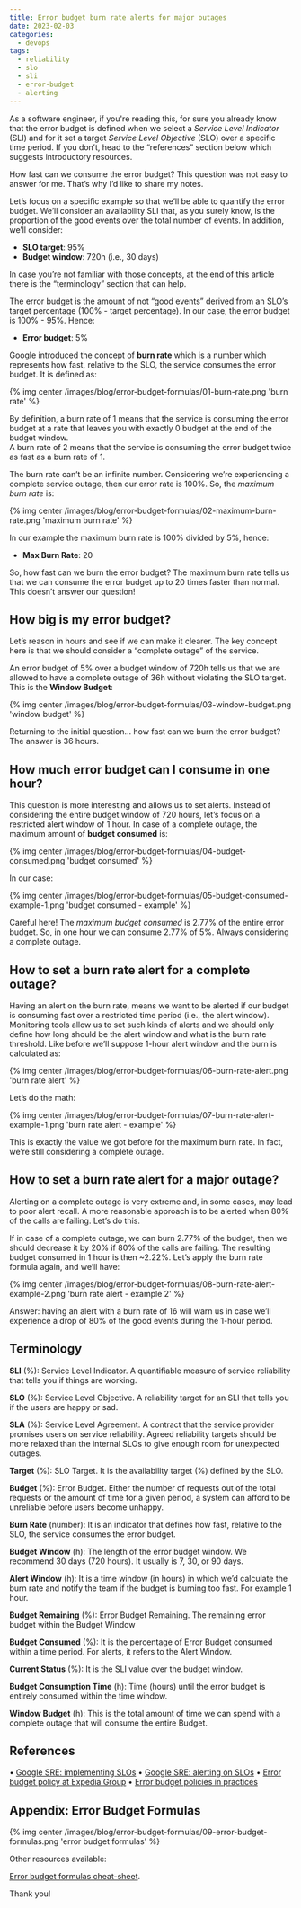 ```yaml
---
title: Error budget burn rate alerts for major outages
date: 2023-02-03
categories:
  - devops
tags:
  - reliability
  - slo
  - sli
  - error-budget
  - alerting
---
```

As a software engineer, if you're reading this, for sure you already know that the error budget is defined when we select a _Service Level Indicator_ (SLI) and for it set a target _Service Level Objective_ (SLO) over a specific time period. If you don’t, head to the “references” section below which suggests introductory resources.

How fast can we consume the error budget? This question was not easy to answer for me. That’s why I’d like to share my notes.

<!--more-->

Let’s focus on a specific example so that we’ll be able to quantify the error budget. We’ll consider an availability SLI that, as you surely know, is the proportion of the good events over the total number of events. In addition, we’ll consider:

- **SLO target**: 95%
- **Budget window**: 720h (i.e., 30 days)

In case you’re not familiar with those concepts, at the end of this article there is the “terminology” section that can help. 

The error budget is the amount of not “good events” derived from an SLO’s target percentage (100% - target percentage). In our case, the error budget is 100% - 95%. Hence:

- **Error budget**: 5%

Google introduced the concept of **burn rate** which is a number which represents how fast, relative to the SLO, the service consumes the error budget. It is defined as:

{% img center /images/blog/error-budget-formulas/01-burn-rate.png 'burn rate' %}

By definition, a burn rate of 1 means that the service is consuming the error budget at a rate that leaves you with exactly 0 budget at the end of the budget window.  
A burn rate of 2 means that the service is consuming the error budget twice as fast as a burn rate of 1.

The burn rate can’t be an infinite number. Considering we’re experiencing a complete service outage, then our error rate is 100%. So, the _maximum burn rate_ is:

{% img center /images/blog/error-budget-formulas/02-maximum-burn-rate.png 'maximum burn rate' %}

In our example the maximum burn rate is 100% divided by 5%, hence:

- **Max Burn Rate**: 20

So, how fast can we burn the error budget? The maximum burn rate tells us that we can consume the error budget up to 20 times faster than normal. This doesn’t answer our question!

## How big is my error budget?

Let’s reason in hours and see if we can make it clearer. The key concept here is that we should consider a “complete outage” of the service.

An error budget of 5% over a budget window of 720h tells us that we are allowed to have a complete outage of 36h without violating the SLO target. This is the **Window Budget**:

{% img center /images/blog/error-budget-formulas/03-window-budget.png 'window budget' %}

Returning to the initial question… how fast can we burn the error budget? The answer is 36 hours.

## How much error budget can I consume in one hour?

This question is more interesting and allows us to set alerts. Instead of considering the entire budget window of 720 hours, let’s focus on a restricted alert window of 1 hour. In case of a complete outage, the maximum amount of **budget consumed** is:

{% img center /images/blog/error-budget-formulas/04-budget-consumed.png 'budget consumed' %}

In our case:

{% img center /images/blog/error-budget-formulas/05-budget-consumed-example-1.png 'budget consumed - example' %}

Careful here! The _maximum budget consumed_ is 2.77% of the entire error budget. So, in one hour we can consume 2.77% of 5%. Always considering a complete outage.

## How to set a burn rate alert for a complete outage?

Having an alert on the burn rate, means we want to be alerted if our budget is consuming fast over a restricted time period (i.e., the alert window). Monitoring tools allow us to set such kinds of alerts and we should only define how long should be the alert window and what is the burn rate threshold. Like before we’ll suppose 1-hour alert window and the burn is calculated as:

{% img center /images/blog/error-budget-formulas/06-burn-rate-alert.png 'burn rate alert' %}

Let’s do the math:

{% img center /images/blog/error-budget-formulas/07-burn-rate-alert-example-1.png 'burn rate alert - example' %}

This is exactly the value we got before for the maximum burn rate. In fact, we’re still considering a complete outage.

## How to set a burn rate alert for a major outage?

Alerting on a complete outage is very extreme and, in some cases, may lead to poor alert recall. A more reasonable approach is to be alerted when 80% of the calls are failing. Let’s do this.

If in case of a complete outage, we can burn 2.77% of the budget, then we should decrease it by 20% if 80% of the calls are failing. The resulting budget consumed in 1 hour is then ~2.22%. Let’s apply the burn rate formula again, and we’ll have:

{% img center /images/blog/error-budget-formulas/08-burn-rate-alert-example-2.png 'burn rate alert - example 2' %}

Answer: having an alert with a burn rate of 16 will warn us in case we’ll experience a drop of 80% of the good events during the 1-hour period.

## Terminology

**SLI** (%): Service Level Indicator. A quantifiable measure of service reliability that tells you if things are working.

**SLO** (%): Service Level Objective. A reliability target for an SLI that tells you if the users are happy or sad.

**SLA** (%): Service Level Agreement. A contract that the service provider promises users on service reliability. Agreed reliability targets should be more relaxed than the internal SLOs to give enough room for unexpected outages.

**Target** (%): SLO Target. It is the availability target (%) defined by the SLO.

**Budget** (%): Error Budget. Either the number of requests out of the total requests or the amount of time for a given period, a system can afford to be unreliable before users become unhappy.

**Burn Rate** (number): It is an indicator that defines how fast, relative to the SLO, the service consumes the error budget.

**Budget Window** (h): The length of the error budget window. We recommend 30 days (720 hours). It usually is 7, 30, or 90 days.

**Alert Window** (h): It is a time window (in hours) in which we’d calculate the burn rate and notify the team if the budget is burning too fast. For example 1 hour.

**Budget Remaining** (%): Error Budget Remaining. The remaining error budget within the Budget Window

**Budget Consumed** (%): It is the percentage of Error Budget consumed within a time period. For alerts, it refers to the Alert Window.

**Current Status** (%): It is the SLI value over the budget window.

**Budget Consumption Time** (h): Time (hours) until the error budget is entirely consumed within the time window.

**Window Budget** (h): This is the total amount of time we can spend with a complete outage that will consume the entire Budget.

## References

•	[Google SRE: implementing SLOs](https://sre.google/workbook/implementing-slos/)
•	[Google SRE: alerting on SLOs](https://sre.google/workbook/alerting-on-slos/)
•	[Error budget policy at Expedia Group](https://medium.com/expedia-group-tech/error-budget-policy-adoption-at-expedia-group-7d80d41c4a8b)
•	[Error budget policies in practices](https://medium.com/expedia-group-tech/error-budget-policies-in-practice-4c98f56a28c1)

## Appendix: Error Budget Formulas

{% img center /images/blog/error-budget-formulas/09-error-budget-formulas.png 'error budget formulas' %}

Other resources available:

[<i class="fa fa-download" aria-hidden="true"></i> Error budget formulas cheat-sheet](/downloads/error-budget-formulas.pdf).

Thank you!
